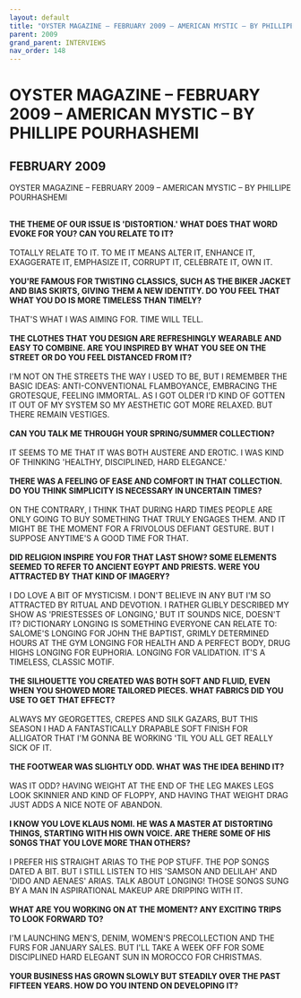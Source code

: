 ```yaml
---
layout: default
title: "OYSTER MAGAZINE – FEBRUARY 2009 – AMERICAN MYSTIC – BY PHILLIPE POURHASHEMI"
parent: 2009
grand_parent: INTERVIEWS
nav_order: 148
---
```


# OYSTER MAGAZINE – FEBRUARY 2009 – AMERICAN MYSTIC – BY PHILLIPE POURHASHEMI
## FEBRUARY 2009

OYSTER MAGAZINE – FEBRUARY 2009 – AMERICAN MYSTIC – BY PHILLIPE POURHASHEMI</b>
<br><br></p>
<p><b>THE THEME OF OUR ISSUE IS 'DISTORTION.' WHAT DOES THAT WORD EVOKE FOR YOU? CAN YOU RELATE TO IT? </b><br />
<br />
TOTALLY RELATE TO IT. TO ME IT MEANS ALTER IT, ENHANCE IT, EXAGGERATE IT, EMPHASIZE IT, CORRUPT IT, CELEBRATE IT, OWN IT. <br />
<br />
<b>YOU'RE FAMOUS FOR TWISTING CLASSICS, SUCH AS THE BIKER JACKET AND BIAS SKIRTS, GIVING THEM A NEW IDENTITY. DO YOU FEEL THAT WHAT YOU DO IS MORE TIMELESS THAN TIMELY? </b><br />
<br />
THAT'S WHAT I WAS AIMING FOR. TIME WILL TELL. <br />
<br />
<b>THE CLOTHES THAT YOU DESIGN ARE REFRESHINGLY WEARABLE AND EASY TO COMBINE. ARE YOU INSPIRED BY WHAT YOU SEE ON THE STREET OR DO YOU FEEL DISTANCED FROM IT?</b> <br />
<br />
I'M NOT ON THE STREETS THE WAY I USED TO BE, BUT I REMEMBER THE BASIC IDEAS: ANTI-CONVENTIONAL FLAMBOYANCE, EMBRACING THE GROTESQUE, FEELING IMMORTAL. AS I GOT OLDER I'D KIND OF GOTTEN IT OUT OF MY SYSTEM SO MY AESTHETIC GOT MORE RELAXED. BUT THERE REMAIN VESTIGES. <br />
<br />
<b>CAN YOU TALK ME THROUGH YOUR SPRING/SUMMER COLLECTION?</b> <br />
<br />
IT SEEMS TO ME THAT IT WAS BOTH AUSTERE AND EROTIC. I WAS KIND OF THINKING 'HEALTHY, DISCIPLINED, HARD ELEGANCE.' <br />
<br />
<b>THERE WAS A FEELING OF EASE AND COMFORT IN THAT COLLECTION. DO YOU THINK SIMPLICITY IS NECESSARY IN UNCERTAIN TIMES?</b> <br />
<br />
ON THE CONTRARY, I THINK THAT DURING HARD TIMES PEOPLE ARE ONLY GOING TO BUY SOMETHING THAT TRULY ENGAGES THEM. AND IT MIGHT BE THE MOMENT FOR A FRIVOLOUS DEFIANT GESTURE. BUT I SUPPOSE ANYTIME'S A GOOD TIME FOR THAT. <br />
<br />
<b>DID RELIGION INSPIRE YOU FOR THAT LAST SHOW? SOME ELEMENTS SEEMED TO REFER TO ANCIENT EGYPT AND PRIESTS. WERE YOU ATTRACTED BY THAT KIND OF IMAGERY?</b> <br />
<br />
I DO LOVE A BIT OF MYSTICISM. I DON'T BELIEVE IN ANY BUT I'M SO ATTRACTED BY RITUAL AND DEVOTION. I RATHER GLIBLY DESCRIBED MY SHOW AS 'PRIESTESSES OF LONGING,' BUT IT SOUNDS NICE, DOESN'T IT? DICTIONARY LONGING IS SOMETHING EVERYONE CAN RELATE TO: SALOME'S LONGING FOR JOHN THE BAPTIST, GRIMLY DETERMINED HOURS AT THE GYM LONGING FOR HEALTH AND A PERFECT BODY, DRUG HIGHS LONGING FOR EUPHORIA. LONGING FOR VALIDATION. IT'S A TIMELESS, CLASSIC MOTIF. <br />
<br />
<b>THE SILHOUETTE YOU CREATED WAS BOTH SOFT AND FLUID, EVEN WHEN YOU SHOWED MORE TAILORED PIECES. WHAT FABRICS DID YOU USE TO GET THAT EFFECT?</b> <br />
<br />
ALWAYS MY GEORGETTES, CREPES AND SILK GAZARS, BUT THIS SEASON I HAD A FANTASTICALLY DRAPABLE SOFT FINISH FOR ALLIGATOR THAT I'M GONNA BE WORKING 'TIL YOU ALL GET REALLY SICK OF IT. <br />
<br />
<b>THE FOOTWEAR WAS SLIGHTLY ODD. WHAT WAS THE IDEA BEHIND IT?</b> <br />
<br />
WAS IT ODD? HAVING WEIGHT AT THE END OF THE LEG MAKES LEGS LOOK SKINNIER AND KIND OF FLOPPY, AND HAVING THAT WEIGHT DRAG JUST ADDS A NICE NOTE OF ABANDON. <br />
<br />
<b>I KNOW YOU LOVE KLAUS NOMI. HE WAS A MASTER AT DISTORTING THINGS, STARTING WITH HIS OWN VOICE. ARE THERE SOME OF HIS SONGS THAT YOU LOVE MORE THAN OTHERS?</b> <br />
<br />
I PREFER HIS STRAIGHT ARIAS TO THE POP STUFF. THE POP SONGS DATED A BIT. BUT I STILL LISTEN TO HIS 'SAMSON AND DELILAH' AND 'DIDO AND AENAES' ARIAS. TALK ABOUT LONGING! THOSE SONGS SUNG BY A MAN IN ASPIRATIONAL MAKEUP ARE DRIPPING WITH IT. <br />
<br />
<b>WHAT ARE YOU WORKING ON AT THE MOMENT? ANY EXCITING TRIPS TO LOOK FORWARD TO?</b> <br />
<br />
I'M LAUNCHING MEN'S, DENIM, WOMEN'S PRECOLLECTION AND THE FURS FOR JANUARY SALES. BUT I'LL TAKE A WEEK OFF FOR SOME DISCIPLINED HARD ELEGANT SUN IN MOROCCO FOR CHRISTMAS. <br />
<br />
<b>YOUR BUSINESS HAS GROWN SLOWLY BUT STEADILY OVER THE PAST FIFTEEN YEARS. HOW DO YOU INTEND ON DEVELOPING IT?</b> <br />
<br />

